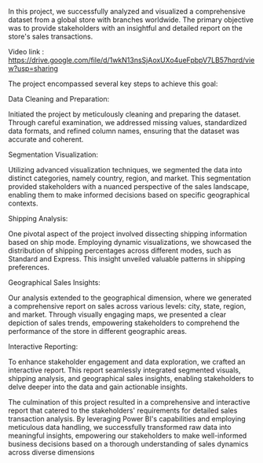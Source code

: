 In this project, we successfully analyzed and visualized a comprehensive dataset from a global store with branches worldwide. The primary objective was to provide stakeholders with an insightful and detailed report on the store's sales transactions. 

Video link : https://drive.google.com/file/d/1wkN13nsSjAoxUXo4ueFpbpV7LB57hqrd/view?usp=sharing

The project encompassed several key steps to achieve this goal:

Data Cleaning and Preparation:

Initiated the project by meticulously cleaning and preparing the dataset. Through careful examination, we addressed missing values, standardized data formats, and refined column names, ensuring that the dataset was accurate and coherent.

Segmentation Visualization:

Utilizing advanced visualization techniques, we segmented the data into distinct categories, namely country, region, and market. This segmentation provided stakeholders with a nuanced perspective of the sales landscape, enabling them to make informed decisions based on specific geographical contexts.

Shipping Analysis:

One pivotal aspect of the project involved dissecting shipping information based on ship mode. Employing dynamic visualizations, we showcased the distribution of shipping percentages across different modes, such as Standard and Express. This insight unveiled valuable patterns in shipping preferences.

Geographical Sales Insights:

Our analysis extended to the geographical dimension, where we generated a comprehensive report on sales across various levels: city, state, region, and market. Through visually engaging maps, we presented a clear depiction of sales trends, empowering stakeholders to comprehend the performance of the store in different geographic areas.

Interactive Reporting:

To enhance stakeholder engagement and data exploration, we crafted an interactive report. This report seamlessly integrated segmented visuals, shipping analysis, and geographical sales insights, enabling stakeholders to delve deeper into the data and gain actionable insights.

The culmination of this project resulted in a comprehensive and interactive report that catered to the stakeholders' requirements for detailed sales transaction analysis. By leveraging Power BI's capabilities and employing meticulous data handling, we successfully transformed raw data into meaningful insights, empowering our stakeholders to make well-informed business decisions based on a thorough understanding of sales dynamics across diverse dimensions
